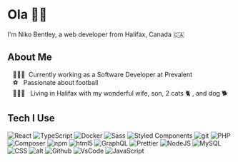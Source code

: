 # Ola 👋🏻

I'm Niko Bentley, a web developer from Halifax, Canada 🇨🇦

## About Me

&nbsp;&nbsp;&nbsp;👨🏻‍💻 &nbsp;Currently working as a Software Developer at Prevalent \
&nbsp;&nbsp;&nbsp;⚽ &nbsp; Passionate about football \
&nbsp;&nbsp;&nbsp;👨‍👩‍👦 &nbsp; Living in Halifax with my wonderful wife, son, 2 cats 🐈 , and dog 🐕

## Tech I Use

![React](https://img.shields.io/badge/-React-45b8d8?style=flat&logo=react&logoColor=white)
![TypeScript](https://img.shields.io/badge/-TypeScript-007ACC?style=flat&logo=typescript&logoColor=white)
![Docker](https://img.shields.io/badge/-Docker-46a2f1?style=flat&logo=docker&logoColor=white)
![Sass](https://img.shields.io/badge/-Sass-CC6699?style=flat&logo=sass&logoColor=white)
![Styled Components](https://img.shields.io/badge/-Styled_Components-db7092?style=flat&logo=styled-components&logoColor=white)
![git](https://img.shields.io/badge/-Git-F05032?style=flat&logo=git&logoColor=white)
![PHP](https://img.shields.io/badge/-PHP-474a8a?style=flat&logo=php&logoColor=white)
![Composer](https://img.shields.io/badge/-Composer-f05032?style=flat&logo=composer&logoColor=white)
![npm](https://img.shields.io/badge/-NPM-CB3837?style=flat&logo=npm&logoColor=white")
![html5](https://img.shields.io/badge/-HTML5-E34F26?style=flat&logo=html5&logoColor=white)
![GraphQL](https://img.shields.io/badge/-GraphQL-E10098?style=flat&logo=graphql&logoColor=white)
![Prettier](https://img.shields.io/badge/-Prettier-F7B93E?style=flat&logo=prettier&logoColor=black)
![NodeJS](https://img.shields.io/badge/-Nodejs-43853d?style=flat&logo=Node.js&logoColor=white)
![MySQL](https://img.shields.io/badge/-MySQL-00758f?style=flat&logo=mysql&logoColor=white)
![CSS](https://img.shields.io/badge/-CSS3-264de4?style=flat&logo=css3&logoColor=white)
![alt](https://img.shields.io/badge/-AWS-ff9900?style=flat&logo=amazonaws&logoColor=white)
![Github](https://img.shields.io/badge/-Github-211f1f?style=flat&logo=github&logoColor=white)
![VsCode](https://img.shields.io/badge/-VS%20Code-007acc?style=flat&logo=visualstudiocode&logoColor=white)
![JavaScript](https://img.shields.io/badge/-JavaScript-f0db4f?style=flat&logo=javascript&logoColor=black)
